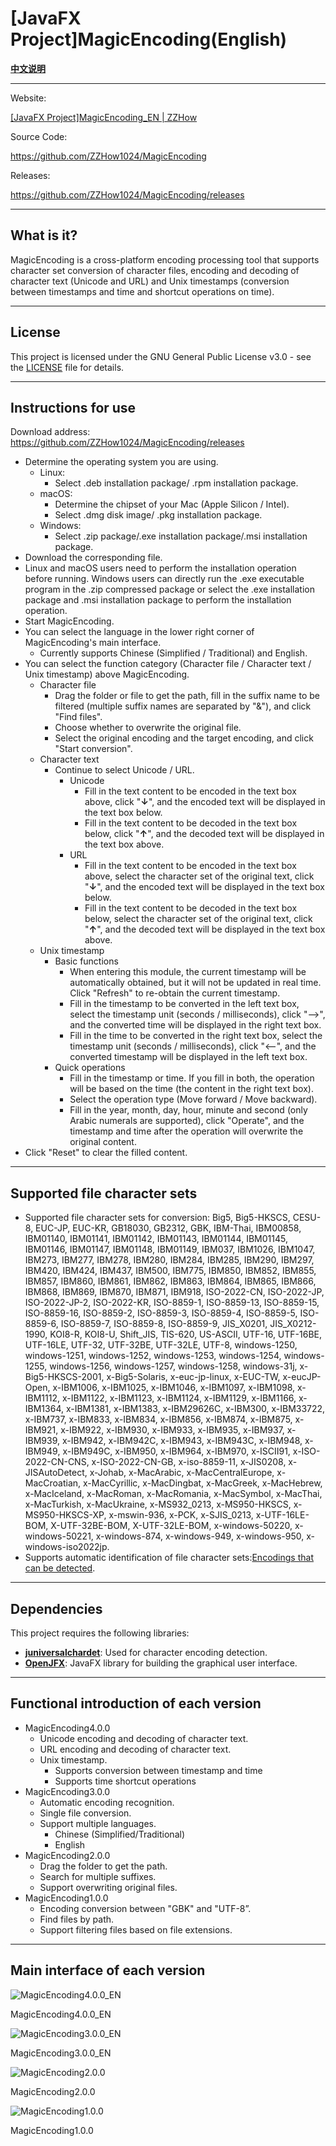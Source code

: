 # [JavaFX Project]**MagicEncoding**(English)

[**中文说明**](README_ZH.md)

---

Website:

[[JavaFX Project]MagicEncoding_EN | ZZHow](https://www.zzhow.com/MagicEncodingEN)

Source Code:

https://github.com/ZZHow1024/MagicEncoding

Releases:

https://github.com/ZZHow1024/MagicEncoding/releases

---

## What is it?

MagicEncoding is a cross-platform encoding processing tool that supports character set conversion of character files, encoding and decoding of character text (Unicode and URL) and Unix timestamps (conversion between timestamps and time and shortcut operations on time).

---

## License

This project is licensed under the GNU General Public License v3.0 - see the [LICENSE](LICENSE) file for details.

---

## **Instructions for use**

Download address: https://github.com/ZZHow1024/MagicEncoding/releases

- Determine the operating system you are using.
    - Linux:
        - Select .deb installation package/ .rpm installation package.
    - macOS:
        - Determine the chipset of your Mac (Apple Silicon / Intel).
        - Select .dmg disk image/ .pkg installation package.
    - Windows:
        - Select .zip package/.exe installation package/.msi installation package.
- Download the corresponding file.
- Linux and macOS users need to perform the installation operation before running. Windows users can directly run the .exe executable program in the .zip compressed package or select the .exe installation package and .msi installation package to perform the installation operation.
- Start MagicEncoding.
- You can select the language in the lower right corner of MagicEncoding's main interface.
    - Currently supports Chinese (Simplified / Traditional) and English.
- You can select the function category (Character file / Character text / Unix timestamp) above MagicEncoding.
    - Character file
        - Drag the folder or file to get the path, fill in the suffix name to be filtered (multiple suffix names are separated by "&"), and click "Find files".
        - Choose whether to overwrite the original file.
        - Select the original encoding and the target encoding, and click "Start conversion".
    - Character text
        - Continue to select Unicode / URL.
            - Unicode
                - Fill in the text content to be encoded in the text box above, click "**↓**", and the encoded text will be displayed in the text box below.
                - Fill in the text content to be decoded in the text box below, click "**↑**", and the decoded text will be displayed in the text box above.
            - URL
                - Fill in the text content to be encoded in the text box above, select the character set of the original text, click "**↓**", and the encoded text will be displayed in the text box below.
                - Fill in the text content to be decoded in the text box below, select the character set of the original text, click "**↑**", and the decoded text will be displayed in the text box above.
    - Unix timestamp
        - Basic functions
            - When entering this module, the current timestamp will be automatically obtained, but it will not be updated in real time. Click "Refresh" to re-obtain the current timestamp.
            - Fill in the timestamp to be converted in the left text box, select the timestamp unit (seconds / milliseconds), click "-->", and the converted time will be displayed in the right text box.
            - Fill in the time to be converted in the right text box, select the timestamp unit (seconds / milliseconds), click "<--", and the converted timestamp will be displayed in the left text box.
        - Quick operations
            - Fill in the timestamp or time. If you fill in both, the operation will be based on the time (the content in the right text box).
            - Select the operation type (Move forward / Move backward).
            - Fill in the year, month, day, hour, minute and second (only Arabic numerals are supported), click "Operate", and the timestamp and time after the operation will overwrite the original content.
- Click "Reset" to clear the filled content.

---

## Supported file character sets

- Supported file character sets for conversion: Big5, Big5-HKSCS, CESU-8, EUC-JP, EUC-KR, GB18030, GB2312, GBK, IBM-Thai, IBM00858, IBM01140, IBM01141, IBM01142, IBM01143, IBM01144, IBM01145, IBM01146, IBM01147, IBM01148, IBM01149, IBM037, IBM1026, IBM1047, IBM273, IBM277, IBM278, IBM280, IBM284, IBM285, IBM290, IBM297, IBM420, IBM424, IBM437, IBM500, IBM775, IBM850, IBM852, IBM855, IBM857, IBM860, IBM861, IBM862, IBM863, IBM864, IBM865, IBM866, IBM868, IBM869, IBM870, IBM871, IBM918, ISO-2022-CN, ISO-2022-JP, ISO-2022-JP-2, ISO-2022-KR, ISO-8859-1, ISO-8859-13, ISO-8859-15, ISO-8859-16, ISO-8859-2, ISO-8859-3, ISO-8859-4, ISO-8859-5, ISO-8859-6, ISO-8859-7, ISO-8859-8, ISO-8859-9, JIS_X0201, JIS_X0212-1990, KOI8-R, KOI8-U, Shift_JIS, TIS-620, US-ASCII, UTF-16, UTF-16BE, UTF-16LE, UTF-32, UTF-32BE, UTF-32LE, UTF-8, windows-1250, windows-1251, windows-1252, windows-1253, windows-1254, windows-1255, windows-1256, windows-1257, windows-1258, windows-31j, x-Big5-HKSCS-2001, x-Big5-Solaris, x-euc-jp-linux, x-EUC-TW, x-eucJP-Open, x-IBM1006, x-IBM1025, x-IBM1046, x-IBM1097, x-IBM1098, x-IBM1112, x-IBM1122, x-IBM1123, x-IBM1124, x-IBM1129, x-IBM1166, x-IBM1364, x-IBM1381, x-IBM1383, x-IBM29626C, x-IBM300, x-IBM33722, x-IBM737, x-IBM833, x-IBM834, x-IBM856, x-IBM874, x-IBM875, x-IBM921, x-IBM922, x-IBM930, x-IBM933, x-IBM935, x-IBM937, x-IBM939, x-IBM942, x-IBM942C, x-IBM943, x-IBM943C, x-IBM948, x-IBM949, x-IBM949C, x-IBM950, x-IBM964, x-IBM970, x-ISCII91, x-ISO-2022-CN-CNS, x-ISO-2022-CN-GB, x-iso-8859-11, x-JIS0208, x-JISAutoDetect, x-Johab, x-MacArabic, x-MacCentralEurope, x-MacCroatian, x-MacCyrillic, x-MacDingbat, x-MacGreek, x-MacHebrew, x-MacIceland, x-MacRoman, x-MacRomania, x-MacSymbol, x-MacThai, x-MacTurkish, x-MacUkraine, x-MS932_0213, x-MS950-HKSCS, x-MS950-HKSCS-XP, x-mswin-936, x-PCK, x-SJIS_0213, x-UTF-16LE-BOM, X-UTF-32BE-BOM, X-UTF-32LE-BOM, x-windows-50220, x-windows-50221, x-windows-874, x-windows-949, x-windows-950, x-windows-iso2022jp.
- Supports automatic identification of file character sets:[Encodings that can be detected](https://github.com/albfernandez/juniversalchardet?tab=readme-ov-file#encodings-that-can-be-detected).

---

## Dependencies

This project requires the following libraries:

- [**juniversalchardet**](https://github.com/albfernandez/juniversalchardet): Used for character encoding detection.
- [**OpenJFX**](https://openjfx.io/): JavaFX library for building the graphical user interface.

---

## Functional introduction of each version

- MagicEncoding4.0.0
    - Unicode encoding and decoding of character text.
    - URL encoding and decoding of character text.
    - Unix timestamp.
        - Supports conversion between timestamp and time
        - Supports time shortcut operations
- MagicEncoding3.0.0
    - Automatic encoding recognition.
    - Single file conversion.
    - Support multiple languages.
        - Chinese (Simplified/Traditional)
        - English
- MagicEncoding2.0.0
    - Drag the folder to get the path.
    - Search for multiple suffixes.
    - Support overwriting original files.
- MagicEncoding1.0.0
    - Encoding conversion between "GBK" and "UTF-8”.
    - Find files by path.
    - Support filtering files based on file extensions.

---

## Main interface of each version

![MagicEncoding4.0.0_EN](https://www.notion.so/image/https%3A%2F%2Fprod-files-secure.s3.us-west-2.amazonaws.com%2F4b165318-6383-451c-8845-110b786c9f0a%2Fbec5cc32-9058-45d2-baeb-3b24dfc55b96%2FMagicEncoding4.0.0_EN.png?table=block&id=100e64bd-e40f-8088-9b6a-ce06348c8739&t=100e64bd-e40f-8088-9b6a-ce06348c8739&width=1624&cache=v2)

MagicEncoding4.0.0_EN

![MagicEncoding3.0.0_EN](https://www.notion.so/image/https%3A%2F%2Fprod-files-secure.s3.us-west-2.amazonaws.com%2F4b165318-6383-451c-8845-110b786c9f0a%2Fa48f9fb0-5ca9-4b3e-aa65-5c0b9b8f53a4%2FMagicEncoding3.0.0_EN.png?table=block&id=e473a771-1ea7-42ab-9cc2-b124f8610072&t=e473a771-1ea7-42ab-9cc2-b124f8610072&width=1624&cache=v2)

MagicEncoding3.0.0_EN

![MagicEncoding2.0.0](https://www.notion.so/image/https%3A%2F%2Fprod-files-secure.s3.us-west-2.amazonaws.com%2F4b165318-6383-451c-8845-110b786c9f0a%2Fbf42de01-57d9-4f5d-bb7c-3490b0db7ee1%2FMagicEncoding2.0.0.png?table=block&id=7ce8da63-3633-47ff-848c-94492101089c&t=7ce8da63-3633-47ff-848c-94492101089c&width=1624&cache=v2)

MagicEncoding2.0.0

![MagicEncoding1.0.0](https://www.notion.so/image/https%3A%2F%2Fprod-files-secure.s3.us-west-2.amazonaws.com%2F4b165318-6383-451c-8845-110b786c9f0a%2Fa91b3a7d-672f-4ea2-b167-4657fef038dc%2FMagicEncoding1.0.0.png?table=block&id=ed5e4ef9-7816-4961-9740-d423c5681168&t=ed5e4ef9-7816-4961-9740-d423c5681168&width=1624&cache=v2)

MagicEncoding1.0.0
